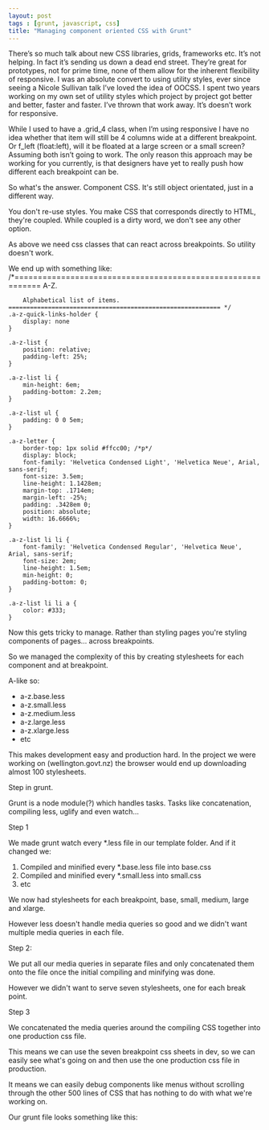 ```yaml
---
layout: post
tags : [grunt, javascript, css]
title: "Managing component oriented CSS with Grunt"
---
```


There’s so much talk about new CSS libraries, grids, frameworks etc. It’s not helping. In fact it’s sending us down a dead end street. They’re great for prototypes, not for prime time, none of them allow for the inherent flexibility of responsive. I was an absolute convert to using utility styles, ever since seeing a Nicole Sullivan talk I’ve loved the idea of OOCSS. I spent two years working on my own set of utility styles which project by project got better and better, faster and faster. I’ve thrown that work away. It’s doesn’t work for responsive.

While I used to have a .grid_4 class, when I’m using responsive I have no idea whether that item will still be 4 columns wide at a different breakpoint. Or f_left (float:left), will it be floated at a large screen or a small screen? Assuming both isn’t going to work. The only reason this approach may be working for you currently, is that designers have yet to really push how different each breakpoint can be.

So what's the answer. Component CSS. It's still object orientated, just in a different way.

You don't re-use styles. You make CSS that corresponds directly to HTML, they're coupled. While coupled is a dirty word, we don't see any other option.

As above we need css classes that can react across breakpoints. So utility doesn't work.

We end up with something like:
	/*============================================================
		A-Z.

		Alphabetical list of items.
	=========================================================== */
	.a-z-quick-links-holder {
		display: none
	}

	.a-z-list {
		position: relative;
		padding-left: 25%;
	}

	.a-z-list li {
		min-height: 6em;
		padding-bottom: 2.2em;
	}

	.a-z-list ul {
		padding: 0 0 5em;
	}

	.a-z-letter {
		border-top: 1px solid #ffcc00; /*p*/
		display: block;
		font-family: 'Helvetica Condensed Light', 'Helvetica Neue', Arial, sans-serif;
		font-size: 3.5em;
		line-height: 1.1428em;
		margin-top: .1714em;
		margin-left: -25%;
		padding: .3428em 0;
		position: absolute;
		width: 16.6666%;
	}

	.a-z-list li li {
		font-family: 'Helvetica Condensed Regular', 'Helvetica Neue', Arial, sans-serif;
		font-size: 2em;
		line-height: 1.5em;
		min-height: 0;
		padding-bottom: 0;
	}

	.a-z-list li li a {
		color: #333;
	}

Now this gets tricky to manage. Rather than styling pages you're styling components of pages… across breakpoints.

So we managed the complexity of this by creating stylesheets for each component and at breakpoint.

A-like so:
* a-z.base.less
* a-z.small.less
* a-z.medium.less
* a-z.large.less
* a-z.xlarge.less
* etc

This makes development easy and production hard. In the project we were working on (wellington.govt.nz) the browser would end up downloading almost 100 stylesheets.

Step in grunt.

Grunt is a node module(?) which handles tasks. Tasks like concatenation, compiling less, uglify and even watch…

Step 1

We made grunt watch every *.less file in our template folder. And if it changed we:
1. Compiled and minified every *.base.less file into base.css
1. Compiled and minified every *.small.less into small.css
1. etc

We now had stylesheets for each breakpoint, base, small, medium, large and xlarge.

However less doesn't handle media queries so good and we didn't want multiple media queries in each file.

Step 2:

We put all our media queries in separate files and only concatenated them onto the file once the initial compiling and minifying was done.

However we didn't want to serve seven stylesheets, one for each break point.

Step 3

We concatenated the media queries around the compiling CSS together into one production css file.

This means we can use the seven breakpoint css sheets in dev, so we can easily see what's going on and then use the one production css file in production.

It means we can easily debug components like menus without scrolling through the other 500 lines of CSS that has nothing to do with what we're working on.

Our grunt file looks something like this:


